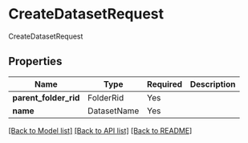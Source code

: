 # CreateDatasetRequest

CreateDatasetRequest

## Properties
| Name | Type | Required | Description |
| ------------ | ------------- | ------------- | ------------- |
**parent_folder_rid** | FolderRid | Yes |  |
**name** | DatasetName | Yes |  |


[[Back to Model list]](../../../README.md#models-v2-link) [[Back to API list]](../../README.md#documentation-for-api-endpoints) [[Back to README]](../../README.md)
